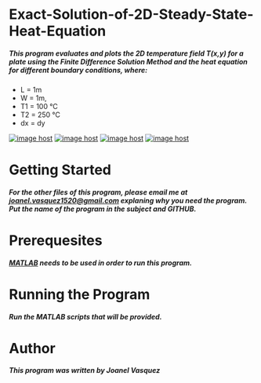 # Exact-Solution-of-2D-Steady-State-Heat-Equation
##### This program evaluates and plots the 2D temperature field T(x,y) for a plate using the Finite Difference Solution Method and the heat equation for different boundary conditions, where:
  * L = 1m
  * W = 1m,
  * T1 = 100 °C
  * T2 = 250 °C
  * dx = dy
  
<a href="http://imgbox.com/N08oWIwg" target="_blank"><img src="https://thumbs.imgbox.com/06/e4/N08oWIwg_t.jpg" alt="image host"/></a>
<a href="http://imgbox.com/omHD8dUt" target="_blank"><img src="https://thumbs.imgbox.com/ad/70/omHD8dUt_t.jpg" alt="image host"/></a>
<a href="http://imgbox.com/BN3mnKcS" target="_blank"><img src="https://thumbs.imgbox.com/d9/4b/BN3mnKcS_t.jpg" alt="image host"/></a>
<a href="http://imgbox.com/92TlOMMa" target="_blank"><img src="https://thumbs.imgbox.com/d8/70/92TlOMMa_t.png" alt="image host"/></a>
# __Getting Started__
##### For the other files of this program, please email me at joanel.vasquez1520@gmail.com explaning why you need the program. Put the name of the program in the subject and GITHUB. 
# __Prerequesites__
##### [MATLAB](https://www.mathworks.com/products/matlab.html) needs to be used in order to run this program. 
# __Running the Program__
##### Run the MATLAB scripts that will be provided. 
# __Author__
##### This program was written by Joanel Vasquez
